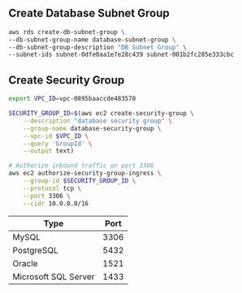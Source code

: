 ## Create Database Subnet Group

```bash
aws rds create-db-subnet-group \
--db-subnet-group-name database-subnet-group \
--db-subnet-group-description "DB Subnet Group" \
--subnet-ids subnet-0dfe0aa1e7e28c439 subnet-001b2fc285e333cbc
```

## Create Security Group

```bash
export VPC_ID=vpc-0895baaccde483578

SECURITY_GROUP_ID=$(aws ec2 create-security-group \
    --description "database security group" \
    --group-name database-security-group \
    --vpc-id $VPC_ID \
    --query 'GroupId' \
    --output text)

# Authorize inbound traffic on port 3306
aws ec2 authorize-security-group-ingress \
    --group-id $SECURITY_GROUP_ID \
    --protocol tcp \
    --port 3306 \
    --cidr 10.0.0.0/16
```

| Type | Port |
| --- | --- |
| MySQL | 3306 |
| PostgreSQL | 5432 |
| Oracle | 1521 |
| Microsoft SQL Server | 1433 |

##